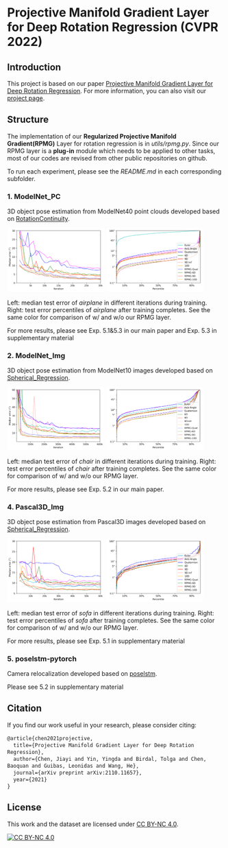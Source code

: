 # Projective Manifold Gradient Layer for Deep Rotation Regression (CVPR 2022)

## Introduction
This project is based on our paper [Projective Manifold Gradient Layer for Deep Rotation Regression](https://arxiv.org/abs/2110.11657). For more information, you can also visit our [project page](https://jychen18.github.io/RPMG/).

## Structure
The implementation of our **Regularized Projective Manifold Gradient(RPMG)** Layer for rotation regression is in *utils/rpmg.py*. 
Since our RPMG layer is a **plug-in** module which needs to be applied to other tasks, most of our codes are revised from other public repositories on github.

To run each experiment, please see the *README.md* in each corresponding subfolder.

### 1. ModelNet_PC
3D object pose estimation from ModelNet40 point clouds developed based on [RotationContinuity](https://github.com/papagina/RotationContinuity).

<span class="center"><img src="imgs/PC_Training_curve_airplane.png" width="45%"> <img src="imgs/PC_Percentile_airplane.png" width="45%"></span>

Left: median test error of *airplane* in different iterations during training. Right: test error percentiles of *airplane* after training completes. See the same color for comparison of w/ and w/o our RPMG layer.

For more results, please see Exp. 5.1&5.3 in our main paper and Exp. 5.3 in supplementary material

### 2. ModelNet_Img 
3D object pose estimation from ModelNet10 images developed based on [Spherical_Regression](https://github.com/leoshine/pherical_Regression).


<span class="center"><img src="imgs/ModelNetimg_training_curve_chair.png" width="45%"> <img src="imgs/ModelNetimg_percentile_chair.png" width="45%"></span>

Left: median test error of *chair* in different iterations during training. Right: test error percentiles of *chair* after training completes. See the same color for comparison of w/ and w/o our RPMG layer.

For more results, please see Exp. 5.2 in our main paper.

### 4. Pascal3D_Img
3D object pose estimation from Pascal3D images developed based on [Spherical_Regression](https://github.com/leoshine/pherical_Regression).

<span class="center"><img src="imgs/pascal_training_curve_sofa.png" width="45%"> <img src="imgs/pascal_percentile_sofa.png" width="45%"></span>

Left: median test error of *sofa* in different iterations during training. Right: test error percentiles of *sofa* after training completes. See the same color for comparison of w/ and w/o our RPMG layer.

For more results, please see Exp. 5.1 in supplementary material

### 5. poselstm-pytorch
Camera relocalization developed based on [poselstm](https://github.com/hazirbas/poselstm-pytorch).

Please see 5.2 in supplementary material

## Citation

If you find our work useful in your research, please consider citing:
```
@article{chen2021projective,
  title={Projective Manifold Gradient Layer for Deep Rotation Regression},
  author={Chen, Jiayi and Yin, Yingda and Birdal, Tolga and Chen, Baoquan and Guibas, Leonidas and Wang, He},
  journal={arXiv preprint arXiv:2110.11657},
  year={2021}
}
```

## License

 This work and the dataset are licensed under [CC BY-NC 4.0][cc-by-nc].

 [![CC BY-NC 4.0][cc-by-nc-image]][cc-by-nc]

 [cc-by-nc]: https://creativecommons.org/licenses/by-nc/4.0/
 [cc-by-nc-image]: https://licensebuttons.net/l/by-nc/4.0/88x31.png

